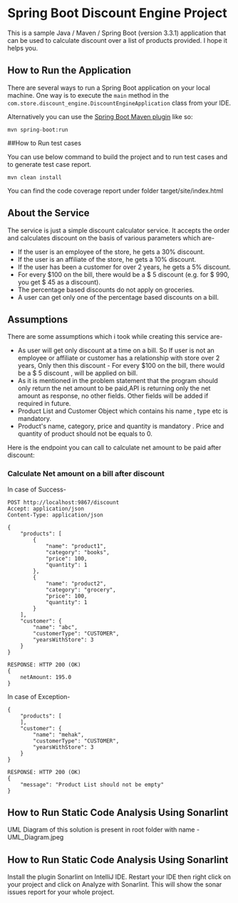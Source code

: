 # Spring Boot Discount Engine Project

This is a sample Java / Maven / Spring Boot (version 3.3.1) application that can be used to calculate discount over a list of products provided. I hope it helps you.

## How to Run the Application

There are several ways to run a Spring Boot application on your local machine. One way is to execute the `main` method in the `com.store.discount_engine.DiscountEngineApplication` class from your IDE.

Alternatively you can use the [Spring Boot Maven plugin](https://docs.spring.io/spring-boot/docs/current/reference/html/build-tool-plugins-maven-plugin.html) like so:

```
mvn spring-boot:run
```

##How to Run test cases

You can use below command to build the project and to run test cases and to generate test case report.

```
mvn clean install
```

You can find the code coverage report under folder target/site/index.html

## About the Service

The service is just a simple discount calculator service. It accepts the order and calculates discount on the basis of various parameters which are-

* If the user is an employee of the store, he gets a 30% discount.
* If the user is an affiliate of the store, he gets a 10% discount.
* If the user has been a customer for over 2 years, he gets a 5% discount.
* For every $100 on the bill, there would be a $ 5 discount (e.g. for $ 990, you get $ 45 as a discount).
* The percentage based discounts do not apply on groceries.
* A user can get only one of the percentage based discounts on a bill.

## Assumptions

There are some assumptions which i took while creating this service are-

* As user will get only discount at a time on a bill. So If user is not an employee or affiliate or customer has a relationship with store over 2 years, Only then this discount - For every $100 on the bill, there would be a $ 5 discount , will be applied on bill.
* As it is mentioned in the problem statement that the program should only return the net amount to be paid,API is returning only the net amount as response, no other fields. Other fields will be added if required in future.
* Product List and Customer Object which contains his name , type etc is mandatory.
* Product's name, category, price and quantity is mandatory . Price and quantity of product should not be equals to 0.

Here is the endpoint you can call to calculate net amount to be paid after discount:

### Calculate Net amount on a bill after discount

In case of Success-

```
POST http://localhost:9867/discount
Accept: application/json
Content-Type: application/json

{
    "products": [
        {
            "name": "product1",
            "category": "books",
            "price": 100,
            "quantity": 1
        },
        {
            "name": "product2",
            "category": "grocery",
            "price": 100,
            "quantity": 1
        }
    ],
    "customer": {
        "name": "abc",
        "customerType": "CUSTOMER",
        "yearsWithStore": 3
    }
}

RESPONSE: HTTP 200 (OK)
{
	netAmount: 195.0
}
```
In case of Exception-

```
{
    "products": [
    ],
    "customer": {
        "name": "mehak",
        "customerType": "CUSTOMER",
        "yearsWithStore": 3
    }
}

RESPONSE: HTTP 200 (OK)
{
    "message": "Product List should not be empty"
}
```

## How to Run Static Code Analysis Using Sonarlint

UML Diagram of this solution is present in root folder with name -  UML_Diagram.jpeg

## How to Run Static Code Analysis Using Sonarlint

Install the plugin Sonarlint on IntelliJ IDE. Restart your IDE then right click on your project and click on Analyze with Sonarlint. This will show the sonar issues report for your whole project.



